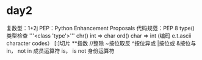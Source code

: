 # day2
  复数型：1+2j
  PEP：Python Enhancement Proposals
  代码规范：PEP 8
  type() 类型检查 '''<class 'type'>'''
  chr() int => char
  ord() char => int (编码 e.t.ascii character codes）
  [:]切片
  **指数
  //整除
  ~按位取反
  ^按位异或 |按位或 &按位与
  in， not in 成员运算符
  is， is not 身份运算符
  
